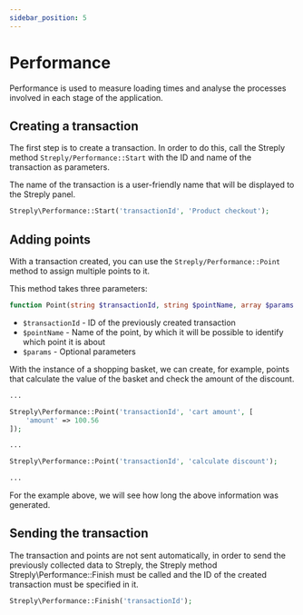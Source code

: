 ```yaml
---
sidebar_position: 5
---
```


# Performance

Performance is used to measure loading times and analyse the processes involved in each stage of the application.

## Creating a transaction

The first step is to create a transaction. In order to do this, call the Streply method `Streply/Performance::Start` with the ID and name of the transaction as parameters.

The name of the transaction is a user-friendly name that will be displayed to the Streply panel.

```php title="PHP" 
Streply\Performance::Start('transactionId', 'Product checkout');
```

## Adding points

With a transaction created, you can use the `Streply/Performance::Point` method to assign multiple points to it.

This method takes three parameters:

```php title="PHP" 
function Point(string $transactionId, string $pointName, array $params = []): void
```

- `$transactionId` - ID of the previously created transaction
- `$pointName` - Name of the point, by which it will be possible to identify which point it is about
- `$params` - Optional parameters

With the instance of a shopping basket, we can create, for example, points that calculate the value of the basket and check the amount of the discount.

```php title="PHP" 
...

Streply\Performance::Point('transactionId', 'cart amount', [
	'amount' => 100.56
]);

...

Streply\Performance::Point('transactionId', 'calculate discount');

...
```

For the example above, we will see how long the above information was generated.

## Sending the transaction

The transaction and points are not sent automatically, in order to send the previously collected data to Streply, the Streply method Streply\Performance::Finish must be called and the ID of the created transaction must be specified in it.

```php title="PHP" 
Streply\Performance::Finish('transactionId');
```
